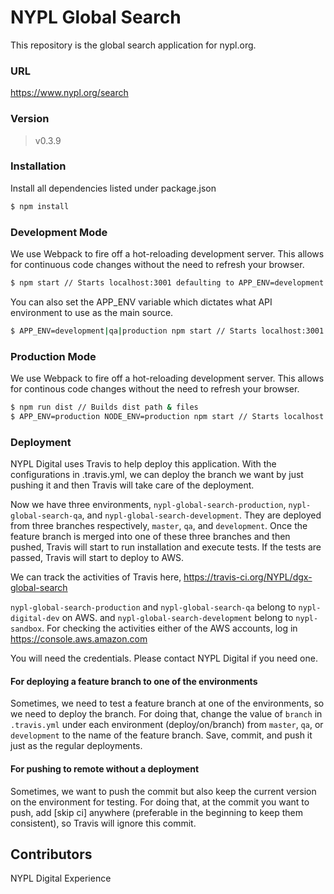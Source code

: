 # NYPL Global Search

This repository is the global search application for nypl.org.

### URL
https://www.nypl.org/search

### Version
> v0.3.9

### Installation
Install all dependencies listed under package.json
```sh
$ npm install
```

### Development Mode
We use Webpack to fire off a hot-reloading development server. This allows for continuous code changes without the need to refresh your browser.

```sh
$ npm start // Starts localhost:3001 defaulting to APP_ENV=development
```

You can also set the APP_ENV variable which dictates what API environment to use as the main source.
```sh
$ APP_ENV=development|qa|production npm start // Starts localhost:3001 with set APP_ENV
```

### Production Mode
We use Webpack to fire off a hot-reloading development server. This allows for continous code changes without the need to refresh your browser.

```sh
$ npm run dist // Builds dist path & files
$ APP_ENV=production NODE_ENV=production npm start // Starts localhost:3001 with set APP_ENV
```

### Deployment
NYPL Digital uses Travis to help deploy this application. With the configurations in .travis.yml, we can deploy the branch we want by just pushing it and then Travis will take care of the deployment.

Now we have three environments, `nypl-global-search-production`, `nypl-global-search-qa`, and `nypl-global-search-development`. They are deployed from three branches respectively, `master`, `qa`, and `development`. Once the feature branch is merged into one of these three branches and then pushed, Travis will start to run installation and execute tests. If the tests are passed, Travis will start to deploy to AWS.

We can track the activities of Travis here,
https://travis-ci.org/NYPL/dgx-global-search

`nypl-global-search-production` and `nypl-global-search-qa` belong to `nypl-digital-dev` on AWS. and `nypl-global-search-development` belong to `nypl-sandbox`. For checking the activities either of the AWS accounts, log in
https://console.aws.amazon.com

You will need the credentials. Please contact NYPL Digital if you need one.

#### For deploying a feature branch to one of the environments
Sometimes, we need to test a feature branch at one of the environments, so we need to deploy the branch. For doing that, change the value of `branch` in `.travis.yml` under each environment (deploy/on/branch) from `master`, `qa`, or `development` to the name of the feature branch. Save, commit, and push it just as the regular deployments.

#### For pushing to remote without a deployment
Sometimes, we want to push the commit but also keep the current version on the environment for testing. For doing that, at the commit you want to push, add [skip ci] anywhere (preferable in the beginning to keep them consistent), so Travis will ignore this commit.


Contributors
----
NYPL Digital Experience
